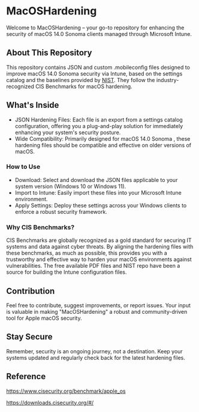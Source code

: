# MacOSHardening

Welcome to MacOSHardening – your go-to repository for enhancing the security of macOS 14.0 Sonoma clients managed through Microsoft Intune.

## About This Repository
This repository contains JSON and custom .mobileconfig files designed to improve macOS 14.0 Sonoma security via Intune, based on the settings catalog and the baselines provided by [NIST](https://github.com/usnistgov/macos_security.). They follow the industry-recognized CIS Benchmarks for macOS hardening.

## What's Inside
* JSON Hardening Files: Each file is an export from a settings catalog configuration, offering you a plug-and-play solution for immediately enhancing your system's security posture.
* Wide Compatibility: Primarily designed for macOS 14.0 Sonoma , these hardening files should be compatible and effective on older versions of macOS.

### How to Use
* Download: Select and download the JSON files applicable to your system version (Windows 10 or Windows 11).
* Import to Intune: Easily import these files into your Microsoft Intune environment.
* Apply Settings: Deploy these settings across your Windows clients to enforce a robust security framework.

### Why CIS Benchmarks?
CIS Benchmarks are globally recognized as a gold standard for securing IT systems and data against cyber threats. By aligning the hardening files with these benchmarks, as much as possible, this provides you with a trustworthy and effective way to harden your macOS environments against vulnerabilities. The free available PDF files and NIST repo have been a source for building the Intune configuration files.

## Contribution
Feel free to contribute, suggest improvements, or report issues. Your input is valuable in making "MacOSHardening" a robust and community-driven tool for Apple macOS security.

## Stay Secure
Remember, security is an ongoing journey, not a destination. Keep your systems updated and regularly check back for the latest hardening files.

## Reference
https://www.cisecurity.org/benchmark/apple_os

https://downloads.cisecurity.org/#/


